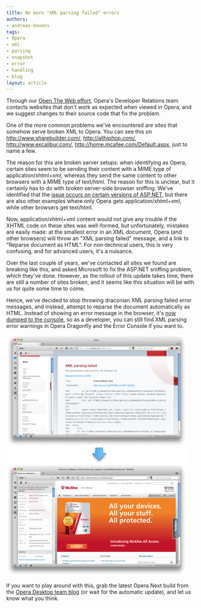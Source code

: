 ```yaml
---
title: No more "XML parsing failed" errors
authors:
- andreas-bovens
tags:
- Opera
- xml
- parsing
- snapshot
- error
- handling
- blog
layout: article
---
```

<p>Through our <a href="http://my.opera.com/community/openweb/info/">Open The Web effort</a>, Opera&#39;s Developer Relations team contacts websites that don&#39;t work as expected when viewed in Opera, and we suggest changes to their source code that fix the problem. </p>

<p>One of the more common problems we&#39;ve encountered are sites that somehow serve broken XML to Opera. You can see this on <a href="http://www.sharebuilder.com/">http://www.sharebuilder.com/</a>, <a href="http://allhiphop.com/">http://allhiphop.com/</a>, <a href="http://www.excalibur.com/">http://www.excalibur.com/</a>, <a href="http://home.mcafee.com/Default.aspx">http://home.mcafee.com/Default.aspx</a>, just to name a few.</p>

<p>The reason for this are broken server setups: when identifying as Opera, certain sites seem to be sending their content with a MIME type of application/xhtml+xml, whereas they send the same content to other browsers with a MIME type of text/html. The reason for this is unclear, but it certainly has to do with broken server-side browser sniffing. We&#39;ve identified that the <a href="http://my.opera.com/ODIN/blog/2011/08/12/asp-wrong-mime-type">issue occurs on certain versions of ASP.NET</a>, but there are also other examples where only Opera gets application/xhtml+xml, while other browsers get text/html.</p>

<p>Now, application/xhtml+xml content would not give any trouble if the XHTML code on these sites was well-formed, but unfortunately, mistakes are easily made: at the smallest error in an XML document, Opera (and other browsers) will throw an &quot;XML parsing failed&quot; message, and a link to &quot;Reparse document as HTML&quot;. For non-technical users, this is very confusing, and for advanced users, it&#39;s a nuisance.</p>

<p>Over the last couple of years, we&#39;ve contacted all sites we found are breaking like this, and asked Microsoft to fix the ASP.NET sniffing problem, which they&#39;ve done. However, as the rollout of this update takes time, there are still a number of sites broken, and it seems like this situation will be with us for quite some time to come.</p>

<p>Hence, we&#39;ve decided to stop throwing draconian XML parsing failed error messages, and instead, attempt to reparse the document automatically as HTML. Instead of showing an error message in the browser, it&#39;s <a href="/blog/no-more-xml-parsing-failed-errors/allhiphop.png">now dumped to the console</a>, so as a developer, you can still find XML parsing error warnings in Opera Dragonfly and the Error Console if you want to.</p>

<img src="/blog/no-more-xml-parsing-failed-errors/parsing_small.png" alt="Image showing no more XML parsing errors" />

<p>If you want to play around with this, grab the latest Opera Next build from the <a href="http://my.opera.com/desktopteam/blog/2011/09/28/core-bookmark-star">Opera Desktop team blog</a> (or wait for the automatic update), and let us know what you think.</p>
